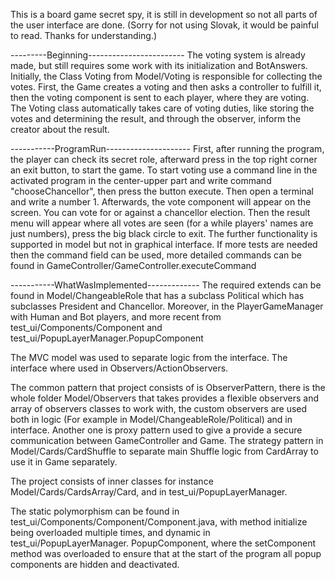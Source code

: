 This is a board game secret spy, it is still in development so not all parts of the user interface are done. (Sorry for not using Slovak, it would be painful to read. Thanks for understanding.)

---------Beginning------------------------
The voting system is already made, but still requires some work with its initialization and BotAnswers. 
Initially, the Class Voting from Model/Voting is responsible for collecting the votes. 
First, the Game creates a voting and then asks a controller to fulfill it, then the voting component is sent to each player, where they are voting. 
The Voting class automatically takes care of voting duties, like storing the votes and determining the result, and through the observer, inform the creator about the result.

-----------ProgramRun---------------------
First, after running the program, the player can check its secret role, afterward press in the top right corner an exit button, to start the game. 
To start voting use a command line in the activated program in the center-upper part and write command "chooseChancellor", then press the button execute. 
Then open a terminal and write a number 1. Afterwards, the vote component will appear on the screen. You can vote for or against a chancellor election. 
Then the result menu will appear where all votes are seen (for a while players' names are just numbers), press the big black circle to exit. 
The further functionality is supported in model but not in graphical interface. 
If more tests are needed then the command field can be used, more detailed commands can be found in GameController/GameController.executeCommand

-----------WhatWasImplemented-------------
The required extends can be found in Model/ChangeableRole that has a subclass Political which has subclasses President and Chancellor. 
Moreover, in the PlayerGameManager with Human and Bot players, and more recent from test_ui/Components/Component and test_ui/PopupLayerManager.PopupComponent

The MVC model was used to separate logic from the interface. The interface where used in Observers/ActionObservers.

The common pattern that project consists of is ObserverPattern, there is the whole folder Model/Observers that takes provides a flexible observers and array of observers classes to work with, 
the custom observers are used both in logic (For example in Model/ChangeableRole/Political) and in interface. 
Another one is proxy pattern used to give a provide a secure communication between GameController and Game. 
The strategy pattern in Model/Cards/CardShuffle to separate main Shuffle logic from CardArray to use it in Game separately.

The project consists of inner classes for instance Model/Cards/CardsArray/Card, and in test_ui/PopupLayerManager.

The static polymorphism can be found in test_ui/Components/Component/Component.java, with method initialize being overloaded multiple times, and dynamic in test_ui/PopupLayerManager.
PopupComponent, where the setComponent method was overloaded to ensure that at the start of the program all popup components are hidden and deactivated.
